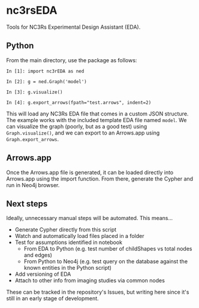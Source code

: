 # nc3rsEDA
Tools for NC3Rs Experimental Design Assistant (EDA).

## Python

From the main directory, use the package as follows:

    In [1]: import nc3rEDA as ned

    In [2]: g = ned.Graph('model')

    In [3]: g.visualize()

    In [4]: g.export_arrows(fpath="test.arrows", indent=2)

This will load any NC3Rs EDA file that comes in a custom JSON structure. The example works with the included template EDA file named `model`. We can visualize the graph (poorly, but as a good test) using `Graph.visualize()`, and we can export to an Arrows.app using `Graph.export_arrows`.

## Arrows.app

Once the Arrows.app file is generated, it can be loaded directly into Arrows.app using the import function. From there, generate the Cypher and run in Neo4j browser.

## Next steps

Ideally, unnecessary manual steps will be automated. This means...

- Generate Cypher directly from this script
- Watch and automatically load files placed in a folder
- Test for assumptions identified in notebook
    - From EDA to Python (e.g. test number of childShapes vs total nodes and edges)
    - From Python to Neo4j (e.g. test query on the database against the known entities in the Python script)
- Add versioning of EDA 
- Attach to other info from imaging studies via common nodes

These can be tracked in the repository's Issues, but writing here since it's still in an early stage of development.
